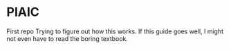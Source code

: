 # PIAIC
First repo
Trying to figure out how this works. If this guide goes well, I might not even have to read the boring textbook.
